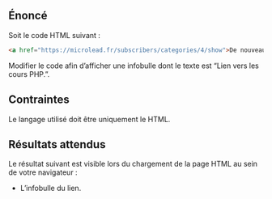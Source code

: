 ## Énoncé

Soit le code HTML suivant :
``` html
<a href="https://microlead.fr/subscribers/categories/4/show">De nouveaux cours en PHP sont disponibles.</p>
```

Modifier le code afin d’afficher une infobulle dont le texte est “Lien vers les cours PHP.”.

## Contraintes

Le langage utilisé doit être uniquement le HTML.

## Résultats attendus

Le résultat suivant est visible lors du chargement de la page HTML au sein de votre navigateur :

- L’infobulle du lien.